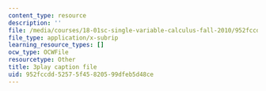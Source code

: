 ```yaml
---
content_type: resource
description: ''
file: /media/courses/18-01sc-single-variable-calculus-fall-2010/952fccdd52575f45820599dfeb5d48ce_ksAdC6Z99dE.vtt
file_type: application/x-subrip
learning_resource_types: []
ocw_type: OCWFile
resourcetype: Other
title: 3play caption file
uid: 952fccdd-5257-5f45-8205-99dfeb5d48ce
---
```

